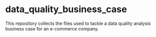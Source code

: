 # data_quality_business_case
This repository collects the files used to tackle a data quality analysis business case for an e-commerce company.
